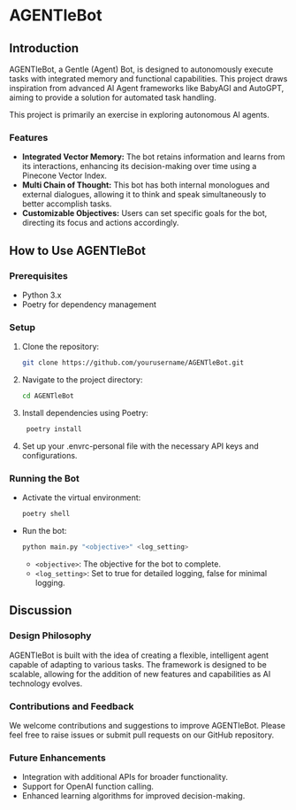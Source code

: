 # AGENTleBot

## Introduction

AGENTleBot, a Gentle (Agent) Bot, is designed to autonomously execute tasks with integrated memory and functional capabilities. This project draws inspiration from advanced AI Agent frameworks like BabyAGI and AutoGPT, aiming to provide a solution for automated task handling.

This project is primarily an exercise in exploring autonomous AI agents.

### Features

- **Integrated Vector Memory:** The bot retains information and learns from its interactions, enhancing its decision-making over time using a Pinecone Vector Index.
- **Multi Chain of Thought:** This bot has both internal monologues and external dialogues, allowing it to think and speak simultaneously to better accomplish tasks.
- **Customizable Objectives:** Users can set specific goals for the bot, directing its focus and actions accordingly.

## How to Use AGENTleBot

### Prerequisites

- Python 3.x
- Poetry for dependency management

### Setup

1. Clone the repository:
   ```bash
   git clone https://github.com/yourusername/AGENTleBot.git
   ```
2. Navigate to the project directory:
   ```bash
   cd AGENTleBot
   ```
3. Install dependencies using Poetry:
   ```bash
    poetry install
   ```
4. Set up your .envrc-personal file with the necessary API keys and configurations.

### Running the Bot

- Activate the virtual environment:
  ```bash
  poetry shell
  ```
- Run the bot:
  ```bash
  python main.py "<objective>" <log_setting>
  ```
  - `<objective>`: The objective for the bot to complete.
  - `<log_setting>`: Set to true for detailed logging, false for minimal logging.

## Discussion

### Design Philosophy

AGENTleBot is built with the idea of creating a flexible, intelligent agent capable of adapting to various tasks. The framework is designed to be scalable, allowing for the addition of new features and capabilities as AI technology evolves.

### Contributions and Feedback

We welcome contributions and suggestions to improve AGENTleBot. Please feel free to raise issues or submit pull requests on our GitHub repository.

### Future Enhancements

- Integration with additional APIs for broader functionality.
- Support for OpenAI function calling.
- Enhanced learning algorithms for improved decision-making.

